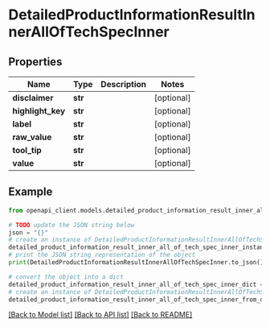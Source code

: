 # DetailedProductInformationResultInnerAllOfTechSpecInner


## Properties

Name | Type | Description | Notes
------------ | ------------- | ------------- | -------------
**disclaimer** | **str** |  | [optional] 
**highlight_key** | **str** |  | [optional] 
**label** | **str** |  | [optional] 
**raw_value** | **str** |  | [optional] 
**tool_tip** | **str** |  | [optional] 
**value** | **str** |  | [optional] 

## Example

```python
from openapi_client.models.detailed_product_information_result_inner_all_of_tech_spec_inner import DetailedProductInformationResultInnerAllOfTechSpecInner

# TODO update the JSON string below
json = "{}"
# create an instance of DetailedProductInformationResultInnerAllOfTechSpecInner from a JSON string
detailed_product_information_result_inner_all_of_tech_spec_inner_instance = DetailedProductInformationResultInnerAllOfTechSpecInner.from_json(json)
# print the JSON string representation of the object
print(DetailedProductInformationResultInnerAllOfTechSpecInner.to_json())

# convert the object into a dict
detailed_product_information_result_inner_all_of_tech_spec_inner_dict = detailed_product_information_result_inner_all_of_tech_spec_inner_instance.to_dict()
# create an instance of DetailedProductInformationResultInnerAllOfTechSpecInner from a dict
detailed_product_information_result_inner_all_of_tech_spec_inner_from_dict = DetailedProductInformationResultInnerAllOfTechSpecInner.from_dict(detailed_product_information_result_inner_all_of_tech_spec_inner_dict)
```
[[Back to Model list]](../README.md#documentation-for-models) [[Back to API list]](../README.md#documentation-for-api-endpoints) [[Back to README]](../README.md)



